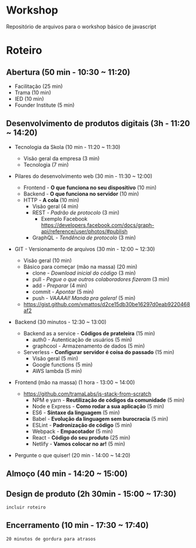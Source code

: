 # Workshop
Repositório de arquivos para o workshop básico de javascript

# Roteiro
## Abertura (50 min - 10:30 ~ 11:20)
- Facilitação (25 min)
- Trama (10 min)
- IED (10 min)
- Founder Institute (5 min)

## Desenvolvimento de produtos digitais (3h - 11:20 ~ 14:20)
- Tecnologia da Skola (10 min - 11:20 ~ 11:30)
    - Visão geral da empresa (3 min)
    - Tecnologia (7 min)

- Pilares do desenvolvimento web (30 min - 11:30 ~ 12:00)
    - Frontend - **O que funciona no seu dispositivo** (10 min)
    - Backend - **O que funciona no servidor** (10 min)
    - HTTP - **A cola** (10 min)
        - Visão geral (4 min)
        - REST - *Padrão de protocolo* (3 min)
            - Exemplo Facebook https://developers.facebook.com/docs/graph-api/reference/user/photos/#publish
        - GraphQL - *Tendência de protocolo* (3 min)
 
 - GIT - Versionamento de arquivos (30 min - 12:00 ~ 12:30)
    - Visão geral (10 min)
    - Básico para começar (mão na massa) (20 min)
        - clone - *Download inicial do código* (3 min)
        - pull - *Pegue o que outros colaboradores fizeram* (3 min)
        - add - *Preparar* (4 min)
        - commit - *Apontar* (5 min)
        - push - *VAAAAI! Manda pra galera!* (5 min)
     - https://gist.github.com/vmattos/d2ce15db30be16297d0eab9220468af2

- Backend (30 minutos - 12:30 ~ 13:00)
    - Backend as a service - **Códigos de prateleira** (15 min)
        - auth0 - Autenticação de usuários (5 min)
        - graphcool - Armazenamento de dados (5 min)
    - Serverless - **Configurar servidor é coisa do passado** (15 min)
        - Visão geral (5 min)
        - Google functions (5 min)
        - AWS lambda (5 min)

- Frontend (mão na massa) (1 hora - 13:00 ~ 14:00)
    - https://github.com/tramaLabs/js-stack-from-scratch
        - NPM e yarn - **Reutilização de códigos da comunidade** (5 min)
        - Node e Express - **Como rodar a sua aplicação** (5 min)
        - ES6 - **Síntaxe da linguagem** (5 min)
        - Babel - **Evolução da linguagem sem burocracia** (5 min)
        - ESLint - **Padronização de código** (5 min)
        - Webpack - **Empacotador** (5 min)
        - React - **Código do seu produto** (25 min)
        - Netlify - **Vamos colocar no ar!** (5 min)
  
- Pergunte o que quiser! (20 min - 14:00 ~ 14:20)

## Almoço (40 min - 14:20 ~ 15:00)

## Design de produto (2h 30min - 15:00 ~ 17:30)
```incluir roteiro```

## Encerramento (10 min - 17:30 ~ 17:40)

```20 minutos de gordura para atrasos```
